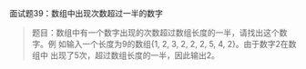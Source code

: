 面试题39：数组中出现次数超过一半的数字
> 题目：数组中有一个数字出现的次数超过数组长度的一半，请找出这个数字。例
如输入一个长度为9的数组{1, 2, 3, 2, 2, 2, 5, 4, 2}。由于数字2在数组中
出现了5次，超过数组长度的一半，因此输出2。